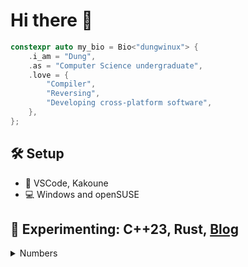 # Hi there 👋

```cpp
constexpr auto my_bio = Bio<"dungwinux"> {
    .i_am = "Dung",
    .as = "Computer Science undergraduate",
    .love = {
        "Compiler",
        "Reversing",
        "Developing cross-platform software",
    },
};
```

## 🛠 Setup

- 📝 VSCode, Kakoune
- 💻 Windows and openSUSE

## 🥼 Experimenting: C++23, Rust, [Blog](https://dungwinux.github.io/-blog)

<details styles="display:none;">
  <summary>Numbers</summary>
  <img src="https://github-readme-stats.vercel.app/api/top-langs/?username=dungwinux&theme=algolia&layout=compact&langs_count=6">
</details>
